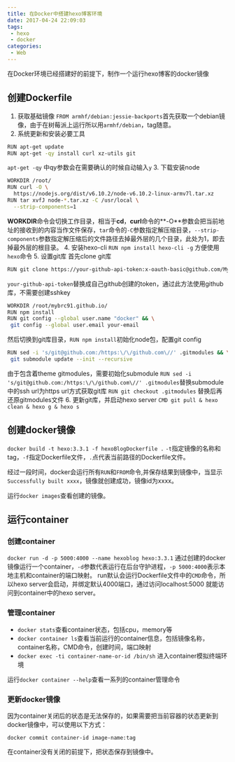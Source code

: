 ```yaml
---
title: 在Docker中搭建hexo博客环境
date: 2017-04-24 22:09:03
tags:
 - hexo
 - docker
categories:
 - Web
---
```

在Docker环境已经搭建好的前提下，制作一个运行hexo博客的docker镜像

## 创建Dockerfile

1. 获取基础镜像
`FROM armhf/debian:jessie-backports`首先获取一个debian镜像，由于在树莓派上运行所以用`armhf/debian`，tag随意。
2. 系统更新和安装必要工具
```bash
RUN apt-get update
RUN apt-get -qy install curl xz-utils git
```
`apt-get -qy` 中qy参数会在需要确认的时候自动输入`y`
3. 下载安装node
```bash
WORKDIR /root/
RUN curl -O \
  https://nodejs.org/dist/v6.10.2/node-v6.10.2-linux-armv7l.tar.xz
RUN tar xvfJ node-*.tar.xz -C /usr/local \
  --strip-components=1
```
**WORKDIR**命令会切换工作目录，相当于**cd**，**curl**命令的**-O**参数会把当前地址的接收到的内容当作文件保存，`tar`命令的`-C`参数指定解压缩目录，`--strip-components`参数指定解压缩后的文件路径去掉最外层的几个目录，此处为1，即去掉最外层的根目录。
4. 安装hexo-cli
`RUN npm install hexo-cli -g` 方便使用`hexo`命令
5. 设置git库
首先clone git库
```bash
RUN git clone https://your-github-api-token:x-oauth-basic@github.com/Mybrc91/mybrc91.github.io.git
```
`your-github-api-token`替换成自己github创建的token，通过此方法使用github库，不需要创建sshkey
```bash
WORKDIR /root/mybrc91.github.io/
RUN npm install
RUN git config --global user.name "docker" && \
 git config --global user.email your-email
```
然后切换到git库目录，`RUN npm install`初始化node包，配置git config
```bash
RUN sed -i 's/git@github.com:/https:\/\/github.com\//' .gitmodules && \
 git submodule update --init --recursive
```
由于包含着theme gitmodules，需要初始化submodule
`RUN sed -i 's/git@github.com:/https:\/\/github.com\//' .gitmodules`替换submodule中的ssh url为https url方式获取git库
`RUN git checkout .gitmodules` 替换后再还原gitmodules文件
6. 更新git库，并启动hexo server
`CMD git pull & hexo clean & hexo g & hexo s`

## 创建docker镜像

`docker build -t hexo:3.3.1 -f hexoBlogDockerfile .`
`-t`指定镜像的名称和tag，`-f`指定Dockerfile文件，`.`点代表当前路径的Dockerfile文件。

经过一段时间，docker会运行所有`RUN`和`FROM`命令,并保存结果到镜像中，当显示`Successfully built xxxx`，镜像就创建成功，镜像id为xxxx。

运行`docker images`查看创建的镜像。

## 运行container
### 创建container
`docker run -d -p 5000:4000 --name hexoblog hexo:3.3.1`
通过创建的docker镜像运行一个container，`-d`参数代表运行在后台守护进程，`-p 5000:4000`表示本地主机和container的端口映射。
run默认会运行Dockerfile文件中的`CMD`命令，所以hexo server会启动，并绑定默认4000端口，通过访问localhost:5000 就能访问到container中的hexo server。

### 管理container

- `docker stats`查看container状态，包括cpu，memory等
- `docker container ls`查看当前运行的container信息，包括镜像名称，container名称，CMD命令，创建时间，端口映射
- `docker exec -ti container-name-or-id /bin/sh` 进入container模拟终端环境

运行`docker container --help`查看一系列的container管理命令

### 更新docker镜像

因为container关闭后的状态是无法保存的，如果需要把当前容器的状态更新到docker镜像中，可以使用以下方式：

`docker commit container-id image-name:tag`

在container没有关闭的前提下，把状态保存到镜像中。

